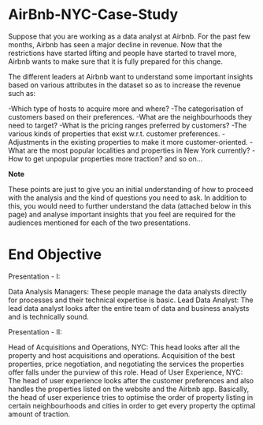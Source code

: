 # AirBnb-NYC-Case-Study
Suppose that you are working as a data analyst at Airbnb. For the past few months, Airbnb has seen a major decline in revenue. Now that the restrictions have started lifting and people have started to travel more, Airbnb wants to make sure that it is fully prepared for this change.

The different leaders at Airbnb want to understand some important insights based on various attributes in the dataset so as to increase the revenue such as:

-Which type of hosts to acquire more and where?
-The categorisation of customers based on their preferences.
-What are the neighbourhoods they need to target?
-What is the pricing ranges preferred by customers?
-The various kinds of properties that exist w.r.t. customer preferences.
-Adjustments in the existing properties to make it more customer-oriented.
-What are the most popular localities and properties in New York currently?
-How to get unpopular properties more traction? and so on...

**Note**

These points are just to give you an initial understanding of how to proceed with the analysis and the kind of questions you need to ask. In addition to this, you would need to further understand the data (attached below in this page) and analyse important insights that you feel are required for the audiences mentioned for each of the two presentations.

# **End Objective**

Presentation - I:

Data Analysis Managers: These people manage the data analysts directly for processes and their technical expertise is basic. Lead Data Analyst: The lead data analyst looks after the entire team of data and business analysts and is technically sound.

Presentation - II:

Head of Acquisitions and Operations, NYC: This head looks after all the property and host acquisitions and operations. Acquisition of the best properties, price negotiation, and negotiating the services the properties offer falls under the purview of this role. Head of User Experience, NYC: The head of user experience looks after the customer preferences and also handles the properties listed on the website and the Airbnb app. Basically, the head of user experience tries to optimise the order of property listing in certain neighbourhoods and cities in order to get every property the optimal amount of traction.
